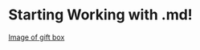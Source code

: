 # Starting Working with .md!
[Image of gift box](https://www.freepik.com/free-photo/3d-render-gift-box-with-ribbon-present-package_35817155.htm#query=png&position=27&from_view=keyword&track=ais_hybrid&uuid=be5a292b-d90c-4145-886c-906c07c06935)
